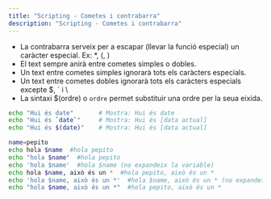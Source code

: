```yaml
---
title: "Scripting - Cometes i contrabarra"
description: "Scripting - Cometes i contrabarra"
---
```


- La contrabarra serveix per a escapar (llevar la funció especial) un caràcter especial. Ex: \*, \(, \)
- El text sempre anirà entre cometes simples o dobles.
- Un text entre cometes simples ignorarà tots els caràcters especials.
- Un text entre cometes dobles ignorarà tots els caràcters especials excepte $, ` i \
- La sintaxi $(ordre) o `ordre` permet substituir una ordre per la seua eixida.

```bash
echo "Hui és date"       # Mostra: Hui és date
echo "Hui és `date`"     # Mostra: Hui és [data actual]
echo "Hui és $(date)"    # Mostra: Hui és [data actual]

name=pepito 
echo hola $name  #hola pepito
echo "hola $name"  #hola pepito
echo 'hola $name'  #hola $name (no expandeix la variable)
echo hola $name, això és un *  #hola pepito, això és un *
echo 'hola $name, això és un *'  #hola $name, això és un * (no expandeix la variable)
echo "hola $name, això és un *"  #hola pepito, això és un *
```